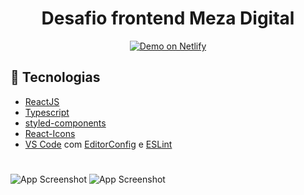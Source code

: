 <h1 align="center">
  Desafio frontend Meza Digital
</h1>

<p align="center">
  <a href="https://6031676c9509f930c6ebff69--gifted-lalande-e59439.netlify.app/#" target="_blank">
    <img alt="Demo on Netlify" src="https://res.cloudinary.com/lukemorales/image/upload/v1563043495/readme_logos/demo_on_netlify_bbuvjz.png">
  </a>
</p>

## :rocket: Tecnologias

-  [ReactJS](https://reactjs.org/)
-  [Typescript](https://www.typescriptlang.org/)
-  [styled-components](https://www.styled-components.com/)
-  [React-Icons](https://react-icons.netlify.com/)
-  [VS Code][vc] com [EditorConfig][vceditconfig] e [ESLint][vceslint]

<h1></h1>

![App Screenshot](https://ik.imagekit.io/lzkiso6iri/Parte_1_mDP59iNk9.png)
![App Screenshot](https://ik.imagekit.io/lzkiso6iri/Parte_2_Y-aTempmlN.png)


[vc]: https://code.visualstudio.com/
[vceditconfig]: https://marketplace.visualstudio.com/items?itemName=EditorConfig.EditorConfig
[vceslint]: https://marketplace.visualstudio.com/items?itemName=dbaeumer.vscode-eslint
